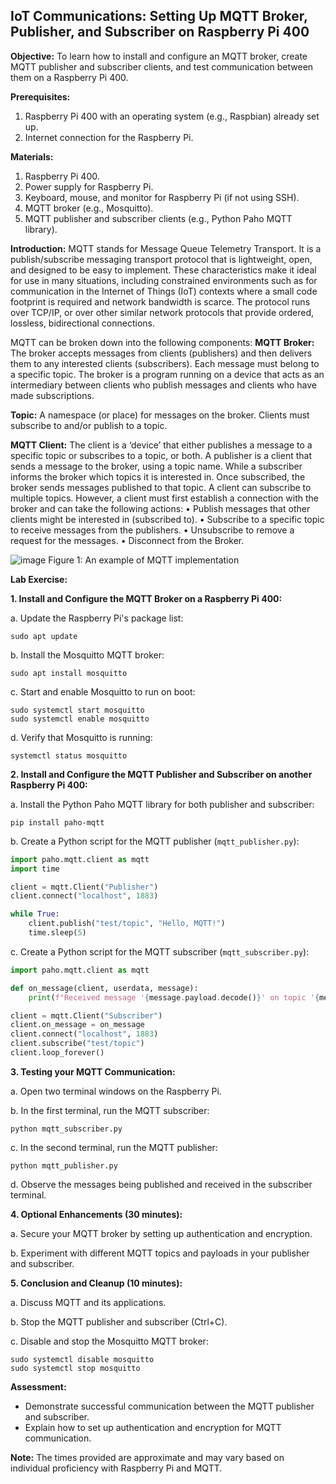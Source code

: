 ## **IoT Communications: Setting Up MQTT Broker, Publisher, and Subscriber on Raspberry Pi 400**

**Objective:** To learn how to install and configure an MQTT broker, create MQTT publisher and subscriber clients, and test communication between them on a Raspberry Pi 400.

**Prerequisites:**
1. Raspberry Pi 400 with an operating system (e.g., Raspbian) already set up.
2. Internet connection for the Raspberry Pi.

**Materials:**
1. Raspberry Pi 400.
2. Power supply for Raspberry Pi.
3. Keyboard, mouse, and monitor for Raspberry Pi (if not using SSH).
4. MQTT broker (e.g., Mosquitto).
5. MQTT publisher and subscriber clients (e.g., Python Paho MQTT library).

**Introduction:**
MQTT stands for Message Queue Telemetry Transport. It is a publish/subscribe messaging transport protocol that is lightweight, open, and designed to be easy to implement. These characteristics make it ideal for use in many situations, including constrained environments such as for communication in the Internet of Things (IoT) contexts where a small code footprint is required and network bandwidth is scarce. The protocol runs over TCP/IP, or over other similar network protocols that provide ordered, lossless, bidirectional connections.

MQTT can be broken down into the following components:
**MQTT Broker:** The broker accepts messages from clients (publishers) and then delivers them to any interested clients (subscribers). Each message must belong to a specific topic. The broker is a program running on a device that acts as an intermediary between clients who publish messages and clients who have made subscriptions. 

**Topic:** A namespace (or place) for messages on the broker. Clients must subscribe to and/or publish to a topic.

**MQTT Client:** The client is a ‘device’ that either publishes a message to a specific topic or subscribes to a topic, or both. A publisher is a client that sends a message to the broker, using a topic name. While a subscriber informs the broker which topics it is interested in. Once subscribed, the broker sends messages published to that topic. A client can subscribe to multiple topics. However, a client must first establish a connection with the broker and can take the following actions:
•    Publish messages that other clients might be interested in (subscribed to).
•    Subscribe to a specific topic to receive messages from the publishers.
•    Unsubscribe to remove a request for the messages.
•    Disconnect from the Broker.

![image](https://github.com/drfuzzi/INF2009_IoTComms/assets/108112390/cfa167ee-d747-45ee-be2f-90c795415767)
Figure 1: An example of MQTT implementation

**Lab Exercise:**

**1. Install and Configure the MQTT Broker on a Raspberry Pi 400:**

   a. Update the Raspberry Pi's package list:
   ```
   sudo apt update
   ```

   b. Install the Mosquitto MQTT broker:
   ```
   sudo apt install mosquitto
   ```

   c. Start and enable Mosquitto to run on boot:
   ```
   sudo systemctl start mosquitto
   sudo systemctl enable mosquitto
   ```

   d. Verify that Mosquitto is running:
   ```
   systemctl status mosquitto
   ```

**2. Install and Configure the MQTT Publisher and Subscriber on another Raspberry Pi 400:**

   a. Install the Python Paho MQTT library for both publisher and subscriber:
   ```
   pip install paho-mqtt
   ```

   b. Create a Python script for the MQTT publisher (`mqtt_publisher.py`):
   ```python
   import paho.mqtt.client as mqtt
   import time

   client = mqtt.Client("Publisher")
   client.connect("localhost", 1883)

   while True:
       client.publish("test/topic", "Hello, MQTT!")
       time.sleep(5)
   ```

   c. Create a Python script for the MQTT subscriber (`mqtt_subscriber.py`):
   ```python
   import paho.mqtt.client as mqtt

   def on_message(client, userdata, message):
       print(f"Received message '{message.payload.decode()}' on topic '{message.topic}'")

   client = mqtt.Client("Subscriber")
   client.on_message = on_message
   client.connect("localhost", 1883)
   client.subscribe("test/topic")
   client.loop_forever()
   ```

**3. Testing your MQTT Communication:**

   a. Open two terminal windows on the Raspberry Pi.

   b. In the first terminal, run the MQTT subscriber:
   ```
   python mqtt_subscriber.py
   ```

   c. In the second terminal, run the MQTT publisher:
   ```
   python mqtt_publisher.py
   ```

   d. Observe the messages being published and received in the subscriber terminal.

**4. Optional Enhancements (30 minutes):**

   a. Secure your MQTT broker by setting up authentication and encryption.

   b. Experiment with different MQTT topics and payloads in your publisher and subscriber.

**5. Conclusion and Cleanup (10 minutes):**

   a. Discuss MQTT and its applications.

   b. Stop the MQTT publisher and subscriber (Ctrl+C).

   c. Disable and stop the Mosquitto MQTT broker:
   ```
   sudo systemctl disable mosquitto
   sudo systemctl stop mosquitto
   ```

**Assessment:**
- Demonstrate successful communication between the MQTT publisher and subscriber.
- Explain how to set up authentication and encryption for MQTT communication.

**Note:** The times provided are approximate and may vary based on individual proficiency with Raspberry Pi and MQTT.

